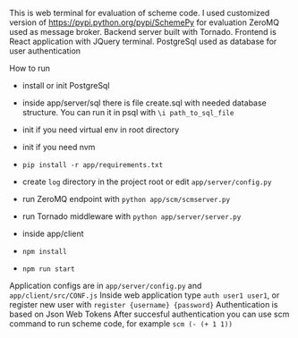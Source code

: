 This is web terminal for evaluation of scheme code. 
I used customized version of https://pypi.python.org/pypi/SchemePy for evaluation
ZeroMQ used as message broker. Backend server built with Tornado. 
Frontend is React application with JQuery terminal.
PostgreSql used as database for user authentication

How to run
* install or init PostgreSql
* inside app/server/sql there is file create.sql with needed database structure. You can run it in psql with ```\i path_to_sql_file```

* init if you need virtual env in root directory
* init if you need nvm 
* ```pip install -r app/requirements.txt```
* create ```log``` directory in the project root or edit ```app/server/config.py```
* run ZeroMQ endpoint with ```python app/scm/scmserver.py```
* run Tornado middleware with ```python app/server/server.py```
* inside app/client
* ```npm install```
* ```npm run start```

Application configs are in ```app/server/config.py``` and ```app/client/src/CONF.js```
Inside web application  type ```auth user1 user1```, or register new user with ```register {username} {password}```
Authentication is based on Json Web Tokens
After succesful authentication you can use scm command to run scheme code, for example ```scm (- (+ 1 1))```

